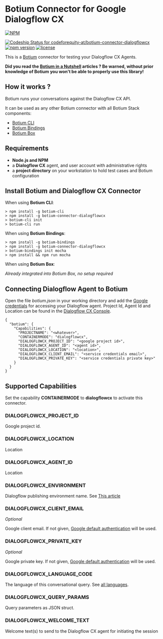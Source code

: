 ﻿# Botium Connector for Google Dialogflow CX

[![NPM](https://nodei.co/npm/botium-connector-dialogflowcx.png?downloads=true&downloadRank=true&stars=true)](https://nodei.co/npm/botium-connector-dialogflowcx/)

[![Codeship Status for codeforequity-at/botium-connector-dialogflowcx](https://app.codeship.com/projects/d3a5f331-bbcf-4ba9-8080-12cb705b7b7b/status?branch=main)](https://app.codeship.com/projects/424420)
[![npm version](https://badge.fury.io/js/botium-connector-dialogflowcx.svg)](https://badge.fury.io/js/botium-connector-dialogflowcx)
[![license](https://img.shields.io/github/license/mashape/apistatus.svg)]()

This is a [Botium](https://github.com/codeforequity-at/botium-core) connector for testing your Dialogflow CX Agents.

__Did you read the [Botium in a Nutshell](https://medium.com/@floriantreml/botium-in-a-nutshell-part-1-overview-f8d0ceaf8fb4) articles ? Be warned, without prior knowledge of Botium you won't be able to properly use this library!__

## How it works ?
Botium runs your conversations against the Dialogflow CX API.

It can be used as any other Botium connector with all Botium Stack components:
  * [Botium CLI](https://github.com/codeforequity-at/botium-cli/)
  * [Botium Bindings](https://github.com/codeforequity-at/botium-bindings/)
  * [Botium Box](https://www.botium.ai)

## Requirements

* __Node.js and NPM__
* a __Dialogflow CX__ agent, and user account with administrative rights
* a __project directory__ on your workstation to hold test cases and Botium configuration

## Install Botium and Dialogflow CX Connector

When using __Botium CLI__:

```
> npm install -g botium-cli
> npm install -g botium-connector-dialogflowcx
> botium-cli init
> botium-cli run
```

When using __Botium Bindings__:

```
> npm install -g botium-bindings
> npm install -g botium-connector-dialogflowcx
> botium-bindings init mocha
> npm install && npm run mocha
```

When using __Botium Box__:

_Already integrated into Botium Box, no setup required_

## Connecting Dialogflow Agent to Botium

Open the file _botium.json_ in your working directory and add the [Google credentials](https://cloud.google.com/docs/authentication/getting-started) for accessing your Dialogflow agent. Project Id, Agent Id and Location can be found in the [Dialogflow CX Console](https://cloud.google.com/dialogflow/cx/docs/quick/api).


```
{
  "botium": {
    "Capabilities": {
      "PROJECTNAME": "<whatever>",
      "CONTAINERMODE": "dialogflowcx",
      "DIALOGFLOWCX_PROJECT_ID": "<google project id>",
      "DIALOGFLOWCX_AGENT_ID": "<agent id>",
      "DIALOGFLOWCX_LOCATION": "<location>",
      "DIALOGFLOWCX_CLIENT_EMAIL": "<service credentials email>",
      "DIALOGFLOWCX_PRIVATE_KEY": "<service credentials private key>"
    }
  }
}
```

## Supported Capabilities

Set the capability __CONTAINERMODE__ to __dialogflowcx__ to activate this connector.

### DIALOGFLOWCX_PROJECT_ID

Google project id.

### DIALOGFLOWCX_LOCATION

Location

### DIALOGFLOWCX_AGENT_ID

Location

### DIALOGFLOWCX_ENVIRONMENT

Dialogflow publishing environment name. See [This article](https://cloud.google.com/dialogflow/cx/docs/concept/version)

### DIALOGFLOWCX_CLIENT_EMAIL
_Optional_

Google client email. If not given, [Google default authentication](https://cloud.google.com/docs/authentication/getting-started) will be used.

### DIALOGFLOWCX_PRIVATE_KEY
_Optional_

Google private key. If not given, [Google default authentication](https://cloud.google.com/docs/authentication/getting-started) will be used.

### DIALOGFLOWCX_LANGUAGE_CODE

The language of this conversational query. See [all languages](https://dialogflow.com/docs/reference/language).

### DIALOGFLOWCX_QUERY_PARAMS

Query parameters as JSON struct.

### DIALOGFLOWCX_WELCOME_TEXT

Welcome text(s) to send to the Dialogflow CX agent for initiating the session